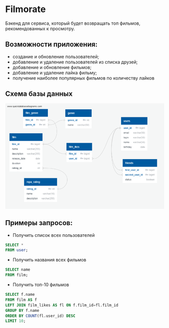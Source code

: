 # Filmorate

Бэкенд для сервиса, который будет возвращать топ фильмов,
рекомендованных к просмотру.

## Возможности приложения:

* создание и обновление пользователей;
* добавление и удаление пользователей из списка друзей;
* добавление и обновление фильмов;
* добавление и удаление лайка фильму;
* получение наиболее популярных фильмов по количеству лайков

## Схема базы данных
![Схема БД](QuickDBD-FreeDiagram.png)

## Примеры запросов:
* Получить список всех пользователей
```sql
SELECT *
FROM user;
```
* Получить названия всех фильмов
```sql
SELECT name
FROM film;
```
* Получить топ-10 фильмов 
```sql
SELECT f.name
FROM film AS f
LEFT JOIN film_likes AS fl ON f.film_id=fl.film_id
GROUP BY f.name
ORDER BY COUNT(fl.user_id) DESC
LIMIT 10;
```

